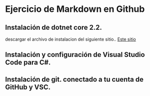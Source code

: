 # Ejercicio de Markdown en Github

## Instalación de dotnet core 2.2.
descargar el archivo de instalacion del siguiente sitio..
[Este sitio](/https://dotnet.microsoft.com/download/dotnet-core/2.2)


## Instalación y configuración de Visual Studio Code para C#.


## Instalación de git. conectado a tu cuenta de GitHub y VSC.